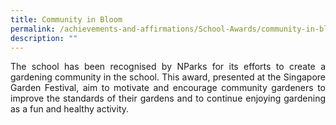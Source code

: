 ```yaml
---
title: Community in Bloom
permalink: /achievements-and-affirmations/School-Awards/community-in-bloom/
description: ""
---
```

<p style="text-align:justify">The school has been recognised by NParks for its efforts to create a gardening community in the school. This award, presented at the Singapore Garden Festival, aim to motivate and encourage community gardeners to improve the standards of their gardens and to continue enjoying gardening as a fun and healthy activity.</p>